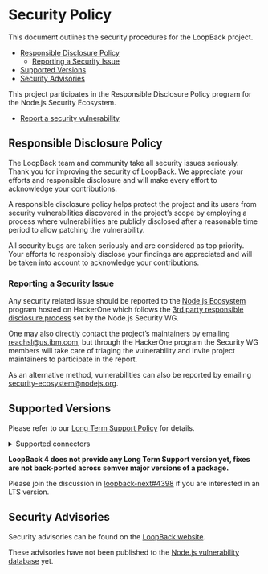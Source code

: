 # Security Policy

This document outlines the security procedures for the LoopBack project.

- [Responsible Disclosure Policy](#responsible-disclosure-policy)
  - [Reporting a Security Issue](#reporting-a-security-issue)
- [Supported Versions](#supported-versions)
- [Security Advisories](#security-advisories)

This project participates in the Responsible Disclosure Policy program for the
Node.js Security Ecosystem.

- [Report a security vulnerability](https://hackerone.com/nodejs-ecosystem)

## Responsible Disclosure Policy

The LoopBack team and community take all security issues seriously. Thank you
for improving the security of LoopBack. We appreciate your efforts and
responsible disclosure and will make every effort to acknowledge your
contributions.

A responsible disclosure policy helps protect the project and its users from
security vulnerabilities discovered in the project’s scope by employing a
process where vulnerabilities are publicly disclosed after a reasonable time
period to allow patching the vulnerability.

All security bugs are taken seriously and are considered as top priority. Your
efforts to responsibly disclose your findings are appreciated and will be taken
into account to acknowledge your contributions.

### Reporting a Security Issue

Any security related issue should be reported to the
[Node.js Ecosystem](https://hackerone.com/nodejs-ecosystem) program hosted on
HackerOne which follows the
[3rd party responsible disclosure process](https://github.com/nodejs/security-wg/blob/master/processes/third_party_vuln_process.md)
set by the Node.js Security WG.

One may also directly contact the project’s maintainers by emailing
[reachsl@us.ibm.com](mailto:reachsl@us.ibm.com), but through the HackerOne program the Security WG members
will take care of triaging the vulnerability and invite project maintainers to
participate in the report.

As an alternative method, vulnerabilities can also be reported by emailing
[security-ecosystem@nodejs.org](mailto:security-ecosystem@nodejs.org).

## Supported Versions

Please refer to our
[Long Term Support Policy](https://loopback.io/doc/en/contrib/Long-term-support.html)
for details.

<details>
<summary>Supported connectors</summary>

- [Memory connector](https://loopback.io/doc/en/lb4/Memory-connector.html)

**Database connectors**

- [Cassandra connector](https://loopback.io/doc/en/lb4/Cassandra-connector.html)
- [Cloudant connector](https://loopback.io/doc/en/lb4/Cloudant-connector.html)
- [DashDB connector](https://loopback.io/doc/en/lb4/DashDB.html)
- [DB2 connector](https://loopback.io/doc/en/lb4/DB2-connector.html)
- [DB2 for iSeries connector](https://loopback.io/doc/en/lb4/DB2-iSeries-connector.html)
- [DB2 for z/OS](https://loopback.io/doc/en/lb4/DB2-for-z-OS.html)
- [Informix connector](https://loopback.io/doc/en/lb4/Informix.html)
- [MongoDB connector](https://loopback.io/doc/en/lb4/MongoDB-connector.html)
- [MySQL connector](https://loopback.io/doc/en/lb4/MySQL-connector.html)
- [Oracle connector](https://loopback.io/doc/en/lb4/Oracle-connector.html)
- [PostgreSQL connector](https://loopback.io/doc/en/lb4/PostgreSQL-connector.html)
- [Redis connector](https://loopback.io/doc/en/lb4/Redis-connector.html)
- [Redis key-value connector](https://loopback.io/doc/en/lb4/kv-redis-connector.html)
- [SQL Server connector](https://loopback.io/doc/en/lb4/SQL-Server-connector.html)
- [SQLite3 connector](https://loopback.io/doc/en/lb4/SQLite3.html)
- [z/OS Connect Enterprise Edition connector](https://loopback.io/doc/en/lb4/zOSconnectEE.html)

**Other connectors**

- [Email connector](https://loopback.io/doc/en/lb4/Email-connector.html)
- [JSON RPC connector](https://loopback.io/doc/en/lb4/JSON-RPC-connector.html)
- [MQ Light connector](https://loopback.io/doc/en/lb4/MQLight-connector.html)
- [Push connector](https://loopback.io/doc/en/lb4/Push-connector.html)
- [Remote connector](https://loopback.io/doc/en/lb4/Remote-connector.html)
- [REST connector](https://loopback.io/doc/en/lb4/REST-connector.html)
- [SOAP connector](https://loopback.io/doc/en/lb4/SOAP-connector.html)
- [Storage connector](https://loopback.io/doc/en/lb4/Storage-connector.html)
- [Swagger connector](https://loopback.io/doc/en/lb4/Swagger-connector.html)

</details>

**LoopBack 4 does not provide any Long Term Support version yet, fixes are not back-ported across semver major versions of a package.**

Please join the discussion in [loopback-next#4398](https://github.com/strongloop/loopback-next/issues/4398) if you are interested in an LTS version.

## Security Advisories

Security advisories can be found on the
[LoopBack website](https://loopback.io/doc/en/sec/index.html).

These advisories have not been published to the
[Node.js vulnerability database](https://github.com/nodejs/security-wg/blob/0bf201409d659e0cca19fc32815b5dabfde14406/processes/vuln_db.md)
yet.
